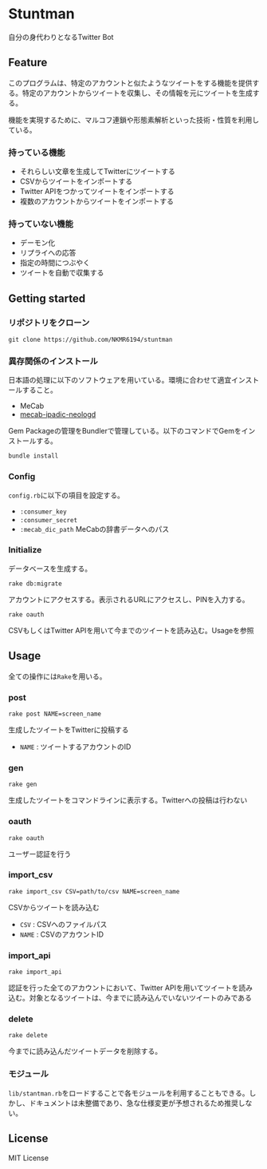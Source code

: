 # Stuntman

自分の身代わりとなるTwitter Bot

## Feature

このプログラムは、特定のアカウントと似たようなツイートをする機能を提供する。特定のアカウントからツイートを収集し、その情報を元にツイートを生成する。

機能を実現するために、マルコフ連鎖や形態素解析といった技術・性質を利用している。

### 持っている機能

* それらしい文章を生成してTwitterにツイートする
* CSVからツイートをインポートする
* Twitter APIをつかってツイートをインポートする
* 複数のアカウントからツイートをインポートする

### 持っていない機能

* デーモン化
* リプライへの応答
* 指定の時間につぶやく
* ツイートを自動で収集する

## Getting started

### リポジトリをクローン

```
git clone https://github.com/NKMR6194/stuntman
```

### 異存関係のインストール

日本語の処理に以下のソフトウェアを用いている。環境に合わせて適宜インストールすること。

* MeCab
* [mecab-ipadic-neologd](https://github.com/neologd/mecab-ipadic-neologd)

Gem Packageの管理をBundlerで管理している。以下のコマンドでGemをインストールする。
```sh
bundle install
```

### Config

`config.rb`に以下の項目を設定する。

* `:consumer_key`
* `:consumer_secret`
* `:mecab_dic_path` MeCabの辞書データへのパス

### Initialize

データベースを生成する。

```
rake db:migrate
```

アカウントにアクセスする。表示されるURLにアクセスし、PINを入力する。

```
rake oauth
```

CSVもしくはTwitter APIを用いて今までのツイートを読み込む。Usageを参照

## Usage

全ての操作には`Rake`を用いる。

### post

```
rake post NAME=screen_name
```
生成したツイートをTwitterに投稿する

* `NAME` : ツイートするアカウントのID

### gen

```
rake gen
```

生成したツイートをコマンドラインに表示する。Twitterへの投稿は行わない

### oauth

```
rake oauth
```

ユーザー認証を行う

### import_csv

```
rake import_csv CSV=path/to/csv NAME=screen_name
```

CSVからツイートを読み込む

* `CSV` : CSVへのファイルパス
* `NAME` : CSVのアカウントID

### import_api

```
rake import_api
```

認証を行った全てのアカウントにおいて、Twitter APIを用いてツイートを読み込む。対象となるツイートは、今までに読み込んでいないツイートのみである

### delete

```
rake delete
```

今までに読み込んだツイートデータを削除する。

### モジュール

`lib/stantman.rb`をロードすることで各モジュールを利用することもできる。しかし、ドキュメントは未整備であり、急な仕様変更が予想されるため推奨しない。

## License

MIT License
